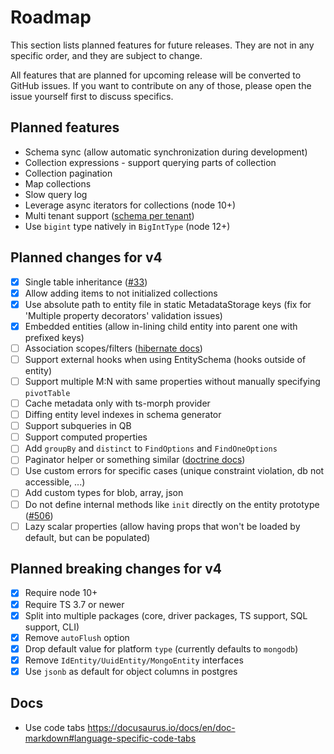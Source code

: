 # Roadmap

This section lists planned features for future releases. They are not in any specific 
order, and they are subject to change. 

All features that are planned for upcoming release will be converted to GitHub issues. 
If you want to contribute on any of those, please open the issue yourself first to 
discuss specifics.  

## Planned features

- Schema sync (allow automatic synchronization during development)
- Collection expressions - support querying parts of collection
- Collection pagination
- Map collections
- Slow query log
- Leverage async iterators for collections (node 10+)
- Multi tenant support ([schema per tenant](https://dzone.com/articles/spring-boot-hibernate-multitenancy-implementation))
- Use `bigint` type natively in `BigIntType` (node 12+)

## Planned changes for v4

- [x] Single table inheritance ([#33](https://github.com/mikro-orm/mikro-orm/issues/33))
- [x] Allow adding items to not initialized collections
- [x] Use absolute path to entity file in static MetadataStorage keys (fix for 'Multiple property decorators' validation issues)
- [x] Embedded entities (allow in-lining child entity into parent one with prefixed keys)
- [ ] Association scopes/filters ([hibernate docs](https://docs.jboss.org/hibernate/orm/3.6/reference/en-US/html/filters.html))
- [ ] Support external hooks when using EntitySchema (hooks outside of entity)
- [ ] Support multiple M:N with same properties without manually specifying `pivotTable`
- [ ] Cache metadata only with ts-morph provider
- [ ] Diffing entity level indexes in schema generator
- [ ] Support subqueries in QB
- [ ] Support computed properties
- [ ] Add `groupBy` and `distinct` to `FindOptions` and `FindOneOptions`
- [ ] Paginator helper or something similar ([doctrine docs](https://www.doctrine-project.org/projects/doctrine-orm/en/latest/tutorials/pagination.html))
- [ ] Use custom errors for specific cases (unique constraint violation, db not accessible, ...)
- [ ] Add custom types for blob, array, json
- [ ] Do not define internal methods like `init` directly on the entity prototype ([#506](https://github.com/mikro-orm/mikro-orm/issues/506))
- [ ] Lazy scalar properties (allow having props that won't be loaded by default, but can be populated)

## Planned breaking changes for v4

- [x] Require node 10+
- [x] Require TS 3.7 or newer
- [x] Split into multiple packages (core, driver packages, TS support, SQL support, CLI)
- [x] Remove `autoFlush` option
- [x] Drop default value for platform `type` (currently defaults to `mongodb`)
- [x] Remove `IdEntity/UuidEntity/MongoEntity` interfaces
- [x] Use `jsonb` as default for object columns in postgres

## Docs

- Use code tabs https://docusaurus.io/docs/en/doc-markdown#language-specific-code-tabs
